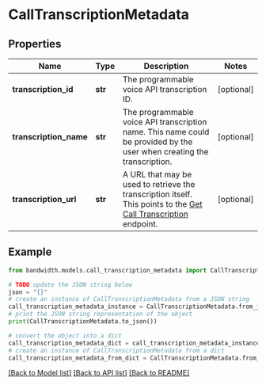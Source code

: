 # CallTranscriptionMetadata


## Properties

Name | Type | Description | Notes
------------ | ------------- | ------------- | -------------
**transcription_id** | **str** | The programmable voice API transcription ID. | [optional] 
**transcription_name** | **str** | The programmable voice API transcription name. This name could be provided by the user when creating the transcription. | [optional] 
**transcription_url** | **str** | A URL that may be used to retrieve the transcription itself. This points to the [Get Call Transcription](/apis/voice/#operation/getCallTranscription) endpoint. | [optional] 

## Example

```python
from bandwidth.models.call_transcription_metadata import CallTranscriptionMetadata

# TODO update the JSON string below
json = "{}"
# create an instance of CallTranscriptionMetadata from a JSON string
call_transcription_metadata_instance = CallTranscriptionMetadata.from_json(json)
# print the JSON string representation of the object
print(CallTranscriptionMetadata.to_json())

# convert the object into a dict
call_transcription_metadata_dict = call_transcription_metadata_instance.to_dict()
# create an instance of CallTranscriptionMetadata from a dict
call_transcription_metadata_from_dict = CallTranscriptionMetadata.from_dict(call_transcription_metadata_dict)
```
[[Back to Model list]](../README.md#documentation-for-models) [[Back to API list]](../README.md#documentation-for-api-endpoints) [[Back to README]](../README.md)


